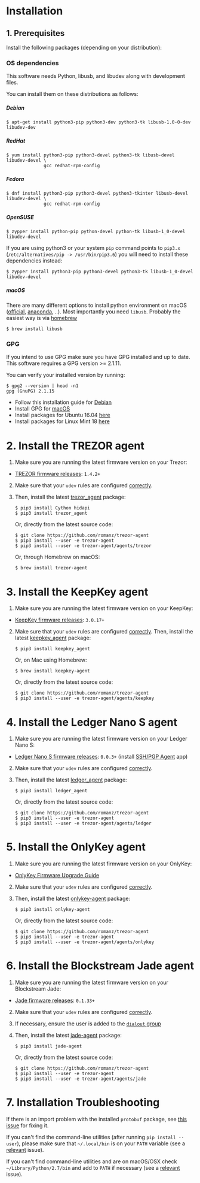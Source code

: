 # Installation

## 1. Prerequisites

Install the following packages (depending on your distribution):

### OS dependencies

This software needs Python, libusb, and libudev along with development files.

You can install them on these distributions as follows:

##### Debian

    $ apt-get install python3-pip python3-dev python3-tk libusb-1.0-0-dev libudev-dev

##### RedHat

    $ yum install python3-pip python3-devel python3-tk libusb-devel libudev-devel \
                  gcc redhat-rpm-config

##### Fedora

    $ dnf install python3-pip python3-devel python3-tkinter libusb-devel libudev-devel \
                  gcc redhat-rpm-config

##### OpenSUSE

    $ zypper install python-pip python-devel python-tk libusb-1_0-devel libudev-devel

If you are using python3 or your system `pip` command points to `pip3.x`
(`/etc/alternatives/pip -> /usr/bin/pip3.6`) you will need to install these
dependencies instead:

    $ zypper install python3-pip python3-devel python3-tk libusb-1_0-devel libudev-devel

##### macOS

There are many different options to install python environment on macOS ([official](https://www.python.org/downloads/mac-osx/), [anaconda](https://conda.io/docs/user-guide/install/macos.html), ..). Most importantly you need `libusb`. Probably the easiest way is via [homebrew](https://brew.sh/)

    $ brew install libusb

### GPG

If you intend to use GPG make sure you have GPG installed and up to date.  This software requires a GPG version >= 2.1.11.

You can verify your installed version by running:
```
$ gpg2 --version | head -n1
gpg (GnuPG) 2.1.15
```

 * Follow this installation guide for [Debian](https://gist.github.com/vt0r/a2f8c0bcb1400131ff51)
 * Install GPG for [macOS](https://sourceforge.net/p/gpgosx/docu/Download/)
 * Install packages for Ubuntu 16.04 [here](https://launchpad.net/ubuntu/+source/gnupg2)
 * Install packages for Linux Mint 18 [here](https://community.linuxmint.com/software/view/gnupg2)

# 2. Install the TREZOR agent

1. Make sure you are running the latest firmware version on your Trezor:

 * [TREZOR firmware releases](https://wallet.trezor.io/data/firmware/releases.json): `1.4.2+`

2. Make sure that your `udev` rules are configured [correctly](https://wiki.trezor.io/Udev_rules).

3. Then, install the latest [trezor_agent](https://pypi.python.org/pypi/trezor_agent) package:

    ```
    $ pip3 install Cython hidapi
    $ pip3 install trezor_agent
    ```

    Or, directly from the latest source code:

    ```
    $ git clone https://github.com/romanz/trezor-agent
    $ pip3 install --user -e trezor-agent
    $ pip3 install --user -e trezor-agent/agents/trezor
    ```

    Or, through Homebrew on macOS:

    ```
    $ brew install trezor-agent
    ```

# 3. Install the KeepKey agent

1. Make sure you are running the latest firmware version on your KeepKey:

 * [KeepKey firmware releases](https://github.com/keepkey/keepkey-firmware/releases): `3.0.17+`

2. Make sure that your `udev` rules are configured [correctly](https://support.keepkey.com/support/solutions/articles/6000037796-keepkey-wallet-is-not-being-recognized-by-linux).
Then, install the latest [keepkey_agent](https://pypi.python.org/pypi/keepkey_agent) package:

    ```
    $ pip3 install keepkey_agent
    ```

    Or, on Mac using Homebrew:

    ```
    $ brew install keepkey-agent
    ```

    Or, directly from the latest source code:

    ```
    $ git clone https://github.com/romanz/trezor-agent
    $ pip3 install --user -e trezor-agent/agents/keepkey
    ```

# 4. Install the Ledger Nano S agent

1. Make sure you are running the latest firmware version on your Ledger Nano S:

 * [Ledger Nano S firmware releases](https://github.com/LedgerHQ/blue-app-ssh-agent): `0.0.3+` (install [SSH/PGP Agent](https://www.ledgerwallet.com/images/apps/chrome-mngr-apps.png) app)

2. Make sure that your `udev` rules are configured [correctly](https://ledger.zendesk.com/hc/en-us/articles/115005165269-What-if-Ledger-Wallet-is-not-recognized-on-Linux-).
3. Then, install the latest [ledger_agent](https://pypi.python.org/pypi/ledger_agent) package:

    ```
    $ pip3 install ledger_agent
    ```

    Or, directly from the latest source code:

    ```
    $ git clone https://github.com/romanz/trezor-agent
    $ pip3 install --user -e trezor-agent
    $ pip3 install --user -e trezor-agent/agents/ledger
    ```

# 5. Install the OnlyKey agent

1. Make sure you are running the latest firmware version on your OnlyKey:

 * [OnlyKey Firmware Upgrade Guide](https://docs.crp.to/upgradeguide.html)

2. Make sure that your `udev` rules are configured [correctly](https://docs.crp.to/linux.html#udev-rule).
3. Then, install the latest [onlykey-agent](https://pypi.python.org/pypi/onlykey-agent) package:

    ```
    $ pip3 install onlykey-agent
    ```

    Or, directly from the latest source code:

    ```
    $ git clone https://github.com/romanz/trezor-agent
    $ pip3 install --user -e trezor-agent
    $ pip3 install --user -e trezor-agent/agents/onlykey
    ```

# 6. Install the Blockstream Jade agent

1. Make sure you are running the latest firmware version on your Blockstream Jade:

 * [Jade firmware releases](https://github.com/Blockstream/Jade/blob/master/CHANGELOG.md): `0.1.33+`

2. Make sure that your `udev` rules are configured [correctly](https://github.com/bitcoin-core/HWI/blob/master/hwilib/udev/55-usb-jade.rules).

3. If necessary, ensure the user is added to the [`dialout` group](https://help.blockstream.com/hc/en-us/articles/900005443223-My-Blockstream-Jade-is-not-recognized-by-my-computer)

4. Then, install the latest [jade-agent](https://pypi.python.org/pypi/jade-agent) package:

    ```
    $ pip3 install jade-agent
    ```

    Or, directly from the latest source code:

    ```
    $ git clone https://github.com/romanz/trezor-agent
    $ pip3 install --user -e trezor-agent
    $ pip3 install --user -e trezor-agent/agents/jade
    ```

# 7. Installation Troubleshooting

If there is an import problem with the installed `protobuf` package,
see [this issue](https://github.com/romanz/trezor-agent/issues/28) for fixing it.

If you can't find the command-line utilities (after running `pip install --user`),
please make sure that `~/.local/bin` is on your `PATH` variable
(see a [relevant](https://github.com/pypa/pip/issues/3813) issue).

If you can't find command-line utilities and are on macOS/OSX check `~/Library/Python/2.7/bin` and add to `PATH` if necessary (see a [relevant](https://github.com/romanz/trezor-agent/issues/155) issue).
